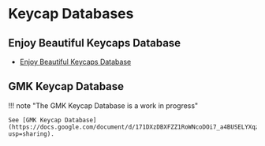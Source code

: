 # Keycap Databases

## Enjoy Beautiful Keycaps Database

* [Enjoy Beautiful Keycaps Database](https://matrixzj.github.io/)


## GMK Keycap Database

!!! note "The GMK Keycap Database is a work in progress"

    See [GMK Keycap Database](https://docs.google.com/document/d/171DXzDBXFZZ1RoWNcoDOi7_a4BUSELYXqzGHL0ArOlE/edit?usp=sharing).
